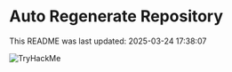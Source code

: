 # Auto Regenerate Repository

This README was last updated: 2025-03-24 17:38:07

 ![TryHackMe](https://tryhackme.com/badge/533634)